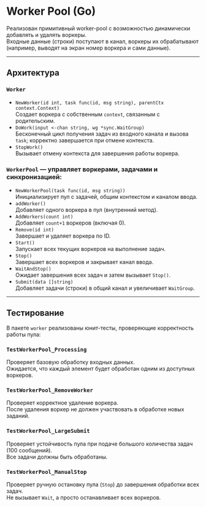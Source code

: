 # Worker Pool (Go)

Реализован примитивный worker-pool с возможностью динамически добавлять и удалять воркеры.  
Входные данные (строки) поступают в канал, воркеры их обрабатывают (например, выводят на экран номер воркера и сами данные).

---

## Архитектура

###  `Worker`
- `NewWorker(id int, task func(id, msg string), parentCtx context.Context)`  
  Создает воркера с собственным `context`, связанным с родительским.
- `DoWork(input <-chan string, wg *sync.WaitGroup)`  
  Бесконечный цикл получения задач из входного канала и вызова `task`; корректно завершается при отмене контекста.
- `StopWork()`  
  Вызывает отмену контекста для завершения работы воркера.

###  `WorkerPool` — управляет воркерами, задачами и синхронизацией:
- `NewWorkerPool(task func(id, msg string))`  
  Инициализирует пул с задачей, общим контекстом и каналом ввода.
- `addWorker()`  
  Добавляет одного воркера в пул (внутренний метод).
- `AddWorkers(count int)`  
  Добавляет `count+1` воркеров (включая 0).
- `Remove(id int)`  
  Завершает и удаляет воркера по ID.
- `Start()`  
  Запускает всех текущих воркеров на выполнение задач.
- `Stop()`  
  Завершает всех воркеров и закрывает канал ввода.
- `WaitAndStop()`  
  Ожидает завершения всех задач и затем вызывает `Stop()`.
- `Submit(data []string)`  
  Добавляет задачи (строки) в общий канал и увеличивает `WaitGroup`.

---

##  Тестирование

В пакете `worker` реализованы юнит-тесты, проверяющие корректность работы пула:

###  `TestWorkerPool_Processing`
Проверяет базовую обработку входных данных.  
Ожидается, что каждый элемент будет обработан одним из доступных воркеров.

###  `TestWorkerPool_RemoveWorker`
Проверяет корректное удаление воркера.  
После удаления воркер не должен участвовать в обработке новых заданий.

###  `TestWorkerPool_LargeSubmit`
Проверяет устойчивость пула при подаче большого количества задач (100 сообщений).  
Все задачи должны быть обработаны.

###  `TestWorkerPool_ManualStop`
Проверяет ручную остановку пула (`Stop`) до завершения обработки всех задач.  
Не вызывает `Wait`, а просто останавливает всех воркеров.

